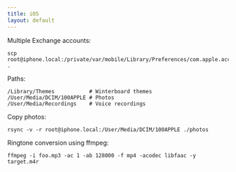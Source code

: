 ```yaml
---
title: iOS
layout: default
---
```


Multiple Exchange accounts:

    scp root@iphone.local:/private/var/mobile/Library/Preferences/com.apple.accountsettings.plist .

Paths:

    /Library/Themes           # Winterboard themes
    /User/Media/DCIM/100APPLE # Photos
    /User/Media/Recordings    # Voice recordings

Copy photos:

    rsync -v -r root@iphone.local:/User/Media/DCIM/100APPLE ./photos

Ringtone conversion using ffmpeg:

    ffmpeg -i foo.mp3 -ac 1 -ab 128000 -f mp4 -acodec libfaac -y target.m4r
